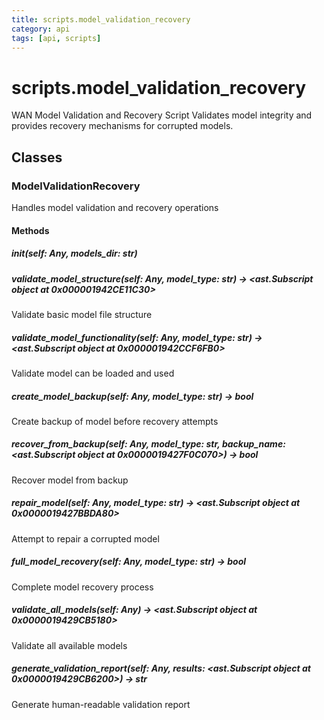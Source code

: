 ```yaml
---
title: scripts.model_validation_recovery
category: api
tags: [api, scripts]
---
```


# scripts.model_validation_recovery

WAN Model Validation and Recovery Script
Validates model integrity and provides recovery mechanisms for corrupted models.

## Classes

### ModelValidationRecovery

Handles model validation and recovery operations

#### Methods

##### __init__(self: Any, models_dir: str)



##### validate_model_structure(self: Any, model_type: str) -> <ast.Subscript object at 0x000001942CE11C30>

Validate basic model file structure

##### validate_model_functionality(self: Any, model_type: str) -> <ast.Subscript object at 0x000001942CCF6FB0>

Validate model can be loaded and used

##### create_model_backup(self: Any, model_type: str) -> bool

Create backup of model before recovery attempts

##### recover_from_backup(self: Any, model_type: str, backup_name: <ast.Subscript object at 0x0000019427F0C070>) -> bool

Recover model from backup

##### repair_model(self: Any, model_type: str) -> <ast.Subscript object at 0x0000019427BBDA80>

Attempt to repair a corrupted model

##### full_model_recovery(self: Any, model_type: str) -> bool

Complete model recovery process

##### validate_all_models(self: Any) -> <ast.Subscript object at 0x0000019429CB5180>

Validate all available models

##### generate_validation_report(self: Any, results: <ast.Subscript object at 0x0000019429CB6200>) -> str

Generate human-readable validation report

